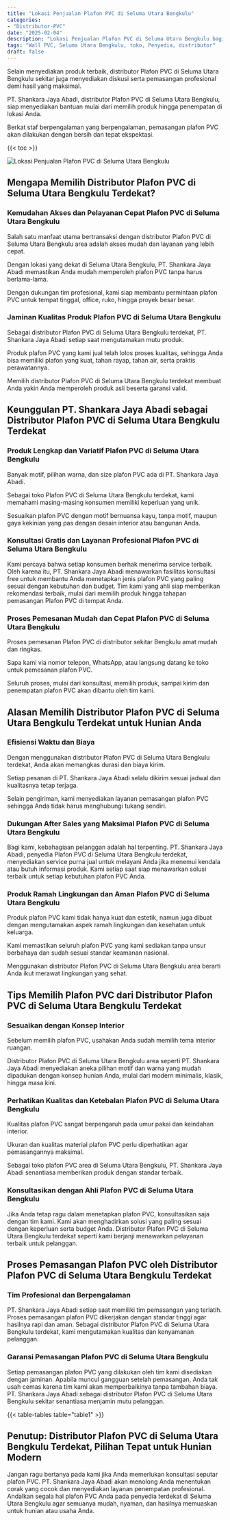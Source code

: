 ```yaml
---
title: "Lokasi Penjualan Plafon PVC di Seluma Utara Bengkulu"
categories: 
- "Distributor-PVC"
date: "2025-02-04"
description: "Lokasi Penjualan Plafon PVC di Seluma Utara Bengkulu bagi rumah, perkantoran, dan toko. Material terbaik, variasi motif, variasi warna menarik, beserta servis instalasi oleh tim profesional dan jaminan resmi!|Jasa penjualan Plafon PVC di Seluma Utara Bengkulu bagi keperluan tempat tinggal, office, maupun ritel, beserta panel unggulan dan pemasangan oleh tim berpengalaman dan kepastian resmi.|Solusi Plafon PVC di Seluma Utara Bengkulu yang andal untuk hunian, kantor, serta ritel, bersama panel unggulan dan penempatan oleh teknisi profesional dan kepastian resmi.|Penjualan Plafon PVC di Seluma Utara Bengkulu untuk hunian, perkantoran, dan toko, beserta produk terbaik dan instalasi oleh tim berpengalaman, disertai dengan kepastian resmi.}"
tags: "Wall PVC, Seluma Utara Bengkulu, toko, Penyedia, distributor"
draft: false
---
```


Selain menyediakan produk terbaik, distributor Plafon PVC di Seluma Utara Bengkulu sekitar juga menyediakan diskusi serta pemasangan profesional demi hasil yang maksimal.

PT. Shankara Jaya Abadi, distributor Plafon PVC di Seluma Utara Bengkulu, siap menyediakan bantuan mulai dari memilih produk hingga penempatan di lokasi Anda.

Berkat staf berpengalaman yang berpengalaman, pemasangan plafon PVC akan dilakukan dengan bersih dan tepat ekspektasi.

{{< toc >}}

![Lokasi Penjualan Plafon PVC di Seluma Utara Bengkulu](/images/Distributor-PVC/Lokasi-Penjualan-Plafon-PVC-di-Seluma-Utara-Bengkulu.png)


## Mengapa Memilih Distributor Plafon PVC di Seluma Utara Bengkulu Terdekat?

### Kemudahan Akses dan Pelayanan Cepat Plafon PVC di Seluma Utara Bengkulu

Salah satu manfaat utama bertransaksi dengan distributor Plafon PVC di Seluma Utara Bengkulu area adalah akses mudah dan layanan yang lebih cepat.

Dengan lokasi yang dekat di Seluma Utara Bengkulu, PT. Shankara Jaya Abadi memastikan Anda mudah memperoleh plafon PVC tanpa harus berlama-lama.

Dengan dukungan tim profesional, kami siap membantu permintaan plafon PVC untuk tempat tinggal, office, ruko, hingga proyek besar besar.

### Jaminan Kualitas Produk Plafon PVC di Seluma Utara Bengkulu

Sebagai distributor Plafon PVC di Seluma Utara Bengkulu terdekat, PT. Shankara Jaya Abadi setiap saat mengutamakan mutu produk.

Produk plafon PVC yang kami jual telah lolos proses kualitas, sehingga Anda bisa memiliki plafon yang kuat, tahan rayap, tahan air, serta praktis perawatannya.

Memilih distributor Plafon PVC di Seluma Utara Bengkulu terdekat membuat Anda yakin Anda memperoleh produk asli beserta garansi valid.

## Keunggulan PT. Shankara Jaya Abadi sebagai Distributor Plafon PVC di Seluma Utara Bengkulu Terdekat

### Produk Lengkap dan Variatif Plafon PVC di Seluma Utara Bengkulu

Banyak motif, pilihan warna, dan size plafon PVC ada di PT. Shankara Jaya Abadi.

Sebagai toko Plafon PVC di Seluma Utara Bengkulu terdekat, kami memahami masing-masing konsumen memiliki keperluan yang unik.

Sesuaikan plafon PVC dengan motif bernuansa kayu, tanpa motif, maupun gaya kekinian yang pas dengan desain interior atau bangunan Anda.

### Konsultasi Gratis dan Layanan Profesional Plafon PVC di Seluma Utara Bengkulu

Kami percaya bahwa setiap konsumen berhak menerima service terbaik. Oleh karena itu, PT. Shankara Jaya Abadi menawarkan fasilitas konsultasi free untuk membantu Anda menetapkan jenis plafon PVC yang paling sesuai dengan kebutuhan dan budget. Tim kami yang ahli siap memberikan rekomendasi terbaik, mulai dari memilih produk hingga tahapan pemasangan Plafon PVC di tempat Anda.

### Proses Pemesanan Mudah dan Cepat Plafon PVC di Seluma Utara Bengkulu

Proses pemesanan Plafon PVC di distributor sekitar Bengkulu amat mudah dan ringkas.

Sapa kami via nomor telepon, WhatsApp, atau langsung datang ke toko untuk pemesanan plafon PVC.

Seluruh proses, mulai dari konsultasi, memilih produk, sampai kirim dan penempatan plafon PVC akan dibantu oleh tim kami.

## Alasan Memilih Distributor Plafon PVC di Seluma Utara Bengkulu Terdekat untuk Hunian Anda

### Efisiensi Waktu dan Biaya

Dengan menggunakan distributor Plafon PVC di Seluma Utara Bengkulu terdekat, Anda akan memangkas durasi dan biaya kirim.

Setiap pesanan di PT. Shankara Jaya Abadi selalu dikirim sesuai jadwal dan kualitasnya tetap terjaga.

Selain pengiriman, kami menyediakan layanan pemasangan plafon PVC sehingga Anda tidak harus menghubungi tukang sendiri.

### Dukungan After Sales yang Maksimal Plafon PVC di Seluma Utara Bengkulu

Bagi kami, kebahagiaan pelanggan adalah hal terpenting. PT. Shankara Jaya Abadi, penyedia Plafon PVC di Seluma Utara Bengkulu terdekat, menyediakan service purna jual untuk melayani Anda jika menemui kendala atau butuh informasi produk. Kami setiap saat siap menawarkan solusi terbaik untuk setiap kebutuhan plafon PVC Anda.

### Produk Ramah Lingkungan dan Aman Plafon PVC di Seluma Utara Bengkulu

Produk plafon PVC kami tidak hanya kuat dan estetik, namun juga dibuat dengan mengutamakan aspek ramah lingkungan dan kesehatan untuk keluarga.

Kami memastikan seluruh plafon PVC yang kami sediakan tanpa unsur berbahaya dan sudah sesuai standar keamanan nasional.

Menggunakan distributor Plafon PVC di Seluma Utara Bengkulu area berarti Anda ikut merawat lingkungan yang sehat.

## Tips Memilih Plafon PVC dari Distributor Plafon PVC di Seluma Utara Bengkulu Terdekat

### Sesuaikan dengan Konsep Interior

Sebelum memilih plafon PVC, usahakan Anda sudah memilih tema interior ruangan.

Distributor Plafon PVC di Seluma Utara Bengkulu area seperti PT. Shankara Jaya Abadi menyediakan aneka pilihan motif dan warna yang mudah dipadukan dengan konsep hunian Anda, mulai dari modern minimalis, klasik, hingga masa kini.

### Perhatikan Kualitas dan Ketebalan Plafon PVC di Seluma Utara Bengkulu

Kualitas plafon PVC sangat berpengaruh pada umur pakai dan keindahan interior.

Ukuran dan kualitas material plafon PVC perlu diperhatikan agar pemasangannya maksimal.

Sebagai toko plafon PVC area di Seluma Utara Bengkulu, PT. Shankara Jaya Abadi senantiasa memberikan produk dengan standar terbaik.

### Konsultasikan dengan Ahli Plafon PVC di Seluma Utara Bengkulu

Jika Anda tetap ragu dalam menetapkan plafon PVC, konsultasikan saja dengan tim kami. Kami akan menghadirkan solusi yang paling sesuai dengan keperluan serta budget Anda. Distributor Plafon PVC di Seluma Utara Bengkulu terdekat seperti kami berjanji menawarkan pelayanan terbaik untuk pelanggan.

## Proses Pemasangan Plafon PVC oleh Distributor Plafon PVC di Seluma Utara Bengkulu Terdekat

### Tim Profesional dan Berpengalaman

PT. Shankara Jaya Abadi setiap saat memiliki tim pemasangan yang terlatih. Proses pemasangan plafon PVC dikerjakan dengan standar tinggi agar hasilnya rapi dan aman. Sebagai distributor Plafon PVC di Seluma Utara Bengkulu terdekat, kami mengutamakan kualitas dan kenyamanan pelanggan.

### Garansi Pemasangan Plafon PVC di Seluma Utara Bengkulu

Setiap pemasangan plafon PVC yang dilakukan oleh tim kami disediakan dengan jaminan. Apabila muncul gangguan setelah pemasangan, Anda tak usah cemas karena tim kami akan memperbaikinya tanpa tambahan biaya. PT. Shankara Jaya Abadi sebagai distributor Plafon PVC di Seluma Utara Bengkulu sekitar senantiasa menjamin mutu pelanggan.

{{< table-tables table="table1" >}}

## Penutup: Distributor Plafon PVC di Seluma Utara Bengkulu Terdekat, Pilihan Tepat untuk Hunian Modern

Jangan ragu bertanya pada kami jika Anda memerlukan konsultasi seputar plafon PVC. PT. Shankara Jaya Abadi akan menolong Anda menentukan corak yang cocok dan menyediakan layanan penempatan profesional. Andalkan segala hal plafon PVC Anda pada penyedia terdekat di Seluma Utara Bengkulu agar semuanya mudah, nyaman, dan hasilnya memuaskan untuk hunian atau usaha Anda.